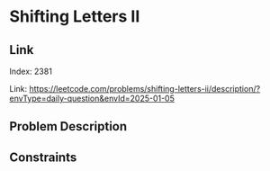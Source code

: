 # Shifting Letters II

## Link
Index: 2381

Link: https://leetcode.com/problems/shifting-letters-ii/description/?envType=daily-question&envId=2025-01-05

## Problem Description

## Constraints
